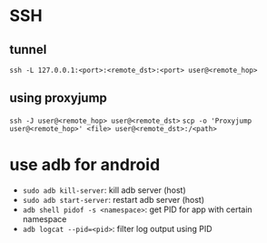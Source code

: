 # SSH

## tunnel
`ssh -L 127.0.0.1:<port>:<remote_dst>:<port> user@<remote_hop>`

## using proxyjump
`ssh -J user@<remote_hop> user@<remote_dst>`
`scp -o 'Proxyjump user@<remote_hop>' <file> user@<remote_dst>:/<path>`


# use adb for android
- `sudo adb kill-server`: kill adb server (host)
- `sudo adb start-server`: restart adb server (host)
- `adb shell pidof -s <namespace>`: get PID for app with certain namespace
- `adb logcat --pid=<pid>`: filter log output using PID